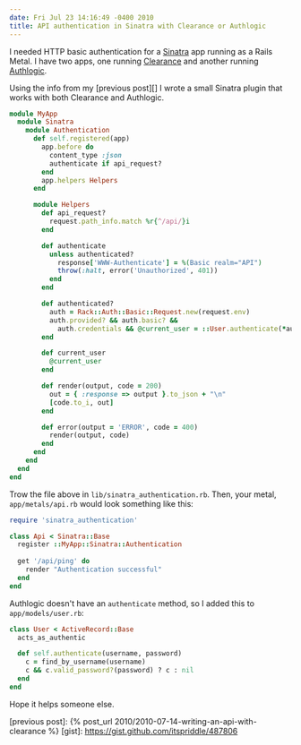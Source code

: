 ```yaml
---
date: Fri Jul 23 14:16:49 -0400 2010
title: API authentication in Sinatra with Clearance or Authlogic
---
```


I needed HTTP basic authentication for a [Sinatra][] app running as a Rails
Metal. I have two apps, one running [Clearance][] and another running
[Authlogic][].

Using the info from my [previous post][] I wrote a small Sinatra plugin that
works with both Clearance and Authlogic.

```ruby
module MyApp
  module Sinatra
    module Authentication
      def self.registered(app)
        app.before do
          content_type :json
          authenticate if api_request?
        end
        app.helpers Helpers
      end

      module Helpers
        def api_request?
          request.path_info.match %r{^/api/}i
        end

        def authenticate
          unless authenticated?
            response['WWW-Authenticate'] = %(Basic realm="API")
            throw(:halt, error('Unauthorized', 401))
          end
        end

        def authenticated?
          auth = Rack::Auth::Basic::Request.new(request.env)
          auth.provided? && auth.basic? &&
            auth.credentials && @current_user = ::User.authenticate(*auth.credentials)
        end

        def current_user
          @current_user
        end

        def render(output, code = 200)
          out = { :response => output }.to_json + "\n"
          [code.to_i, out]
        end

        def error(output = 'ERROR', code = 400)
          render(output, code)
        end
      end
    end
  end
end
```

Trow the file above in `lib/sinatra_authentication.rb`. Then, your metal,
`app/metals/api.rb` would look something like this:

```ruby
require 'sinatra_authentication'

class Api < Sinatra::Base
  register ::MyApp::Sinatra::Authentication
  
  get '/api/ping' do
    render "Authentication successful"
  end
end
```

Authlogic doesn't have an `authenticate` method, so I added this to
`app/models/user.rb`:

```ruby
class User < ActiveRecord::Base
  acts_as_authentic

  def self.authenticate(username, password)
    c = find_by_username(username)
    c && c.valid_password?(password) ? c : nil
  end
end
```

Hope it helps someone else.

[Sinatra]: http://sinatrarb.com
[Clearance]: http://github.com/thoughtbot/clearance
[Authlogic]:http://github.com/binarylogic/authlogic
[previous post]: {% post_url 2010/2010-07-14-writing-an-api-with-clearance %}
[gist]: https://gist.github.com/itspriddle/487806
